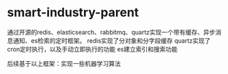 # smart-industry-parent
通过开源的redis、elasticsearch、rabbitmq、quartz实现一个带有缓存、异步消息通知、es检索的定时框架。
redis实现了分对象和分字段缓存
quartz实现了cron定时执行，以及手动立即执行的功能
es建立索引和搜索功能

后续基于以上框架：实现一些机器学习算法
